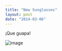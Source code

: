 ```yaml
---
title: "New Sunglasses"
layout: post
date: "2014-03-06"
---
```


¡Que guapa!

![image](images/tumblr_inline_n20qc52LYj1qlj3bd.jpg)
